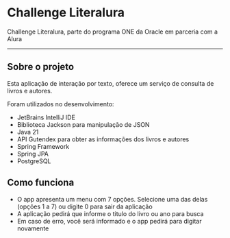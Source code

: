 # Challenge Literalura
Challenge Literalura, parte do programa ONE da Oracle em parceria com a Alura

---

## Sobre o projeto
Esta aplicação de interação por texto, oferece um serviço de consulta de livros e autores.

Foram utilizados no desenvolvimento:
- JetBrains IntelliJ IDE
- Biblioteca Jackson para manipulação de JSON
- Java 21
- API Gutendex para obter as informações dos livros e autores
- Spring Framework
- Spring JPA
- PostgreSQL

## Como funciona
- O app apresenta um menu com 7 opções. Selecione uma das delas (opções 1 a 7) ou digite 0 para sair da aplicação
- A aplicação pedirá que informe o titulo do livro ou ano para busca
- Em caso de erro, você será informado e o app pedirá para digitar novamente